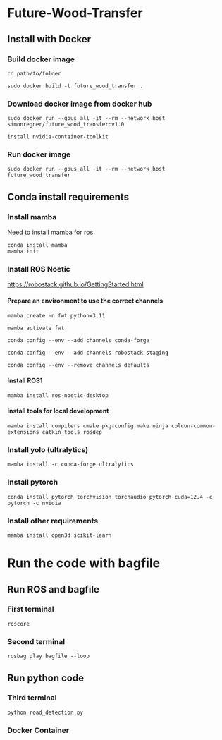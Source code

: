 # Future-Wood-Transfer

## Install with Docker 

### Build docker image

```
cd path/to/folder
```

```
sudo docker build -t future_wood_transfer .
```

### Download docker image from docker hub

```
sudo docker run --gpus all -it --rm --network host simonregner/future_wood_transfer:v1.0
```

```
install nvidia-container-toolkit
```

### Run docker image

```
sudo docker run --gpus all -it --rm --network host future_wood_transfer
```

## Conda install requirements

### Install mamba
Need to install mamba for ros

```
conda install mamba
mamba init
```

### Install ROS Noetic

https://robostack.github.io/GettingStarted.html

#### Prepare an environment to use the correct channels
```
mamba create -n fwt python=3.11

mamba activate fwt

conda config --env --add channels conda-forge

conda config --env --add channels robostack-staging

conda config --env --remove channels defaults
```

#### Install ROS1
```
mamba install ros-noetic-desktop
```

#### Install tools for local development
```
mamba install compilers cmake pkg-config make ninja colcon-common-extensions catkin_tools rosdep
```

### Install yolo (ultralytics)
```
mamba install -c conda-forge ultralytics
```

### Install pytorch
```
conda install pytorch torchvision torchaudio pytorch-cuda=12.4 -c pytorch -c nvidia
```

### Install other requirements 
```
mamba install open3d scikit-learn
```

# Run the code with bagfile
## Run ROS and bagfile
### First terminal 
```
roscore
```

### Second terminal 
```
rosbag play bagfile --loop
```

## Run python code 

### Third terminal 
```
python road_detection.py
```

### Docker Container

